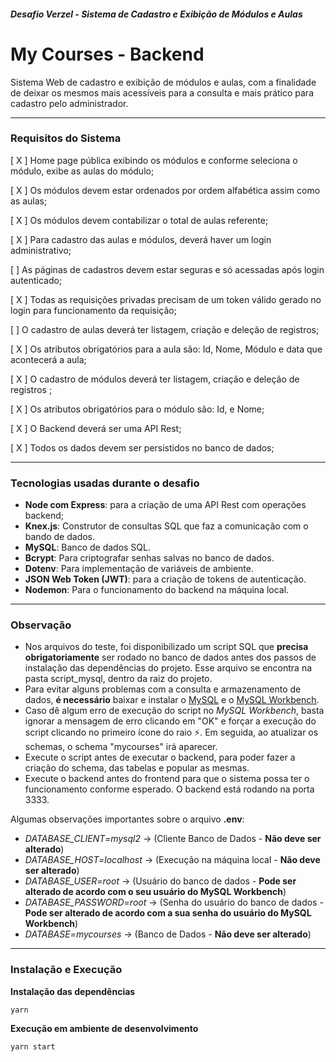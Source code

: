 
##### Desafio Verzel - Sistema de Cadastro e Exibição de Módulos e Aulas

# My Courses - Backend

Sistema Web de cadastro e exibição de módulos e aulas, com a finalidade de deixar os mesmos mais acessíveis para a consulta e mais prático para cadastro pelo administrador.

------------
### Requisitos do Sistema

[ X ] Home page pública exibindo os módulos e conforme seleciona o módulo, exibe as aulas do módulo;

[ X ] Os módulos devem estar ordenados por ordem alfabética assim como as aulas;

[ X ] Os módulos devem contabilizar o total de aulas referente;

[ X ] Para cadastro das aulas e módulos, deverá haver um login administrativo;

[ ] As páginas de cadastros devem estar seguras e só acessadas após login autenticado;

[ X ] Todas as requisições privadas precisam de um token válido gerado no login para funcionamento da requisição;

[  ] O cadastro de aulas deverá ter listagem, criação e deleção de registros;

[ X ] Os atributos obrigatórios para a aula são: Id, Nome, Módulo e data que acontecerá a aula;

[ X ] O cadastro de módulos deverá ter listagem, criação e deleção de registros ;

[ X ] Os atributos obrigatórios para o módulo são: Id, e Nome;

[ X ] O Backend deverá ser uma API Rest;

[ X ] Todos os dados devem ser persistidos no banco de dados;

------------


### Tecnologias usadas durante o desafio

- **Node com Express**: para a criação de uma API Rest com operações backend;
- **Knex.js**: Construtor de consultas SQL que faz a comunicação com o bando de dados.
- **MySQL**: Banco de dados SQL.
- **Bcrypt**: Para criptografar senhas salvas no banco de dados.
- **Dotenv**: Para implementação de variáveis de ambiente.
- **JSON Web Token (JWT)**: para a criação de tokens de autenticação.
- **Nodemon**: Para o funcionamento do backend na máquina local.

------------

### Observação

- Nos arquivos do teste, foi disponibilizado um script SQL que **precisa obrigatoriamente** ser rodado no banco de dados antes dos passos de instalação das dependências do projeto. Esse arquivo se encontra na pasta script_mysql, dentro da raiz do projeto.
- Para evitar alguns problemas com a consulta e armazenamento de dados, **é necessário** baixar e instalar o [MySQL](https://dev.mysql.com/downloads/installer/) e o [MySQL Workbench](https://www.mysql.com/products/workbench/).
- Caso dê algum erro de execução do script no *MySQL Workbench*, basta ignorar a mensagem de erro clicando em "OK" e forçar a execução do script clicando no primeiro ícone do raio ⚡. Em seguida, ao atualizar os schemas, o schema "mycourses" irá aparecer.
- Execute o script antes de executar o backend, para poder fazer a criação do schema, das tabelas e popular as mesmas.
- Execute o backend antes do frontend para que o sistema possa ter o funcionamento conforme esperado. O backend está rodando na porta 3333.

Algumas observações importantes sobre o arquivo **.env**:
- *DATABASE_CLIENT=mysql2* -> (Cliente Banco de Dados - **Não deve ser alterado**)
- *DATABASE_HOST=localhost*  -> (Execução na máquina local - **Não deve ser alterado**)
- *DATABASE_USER=root*  -> (Usuário do banco de dados - **Pode ser alterado de acordo com o seu usuário do MySQL Workbench**)
- *DATABASE_PASSWORD=root*  -> (Senha do usuário do banco de dados - **Pode ser alterado de acordo com a sua senha do usuário do MySQL Workbench**)
- *DATABASE=mycourses* -> (Banco de Dados - **Não deve ser alterado**)


  



------------

### Instalação e Execução

**Instalação das dependências**
```
yarn
```

**Execução em ambiente de desenvolvimento**

```
yarn start
```
